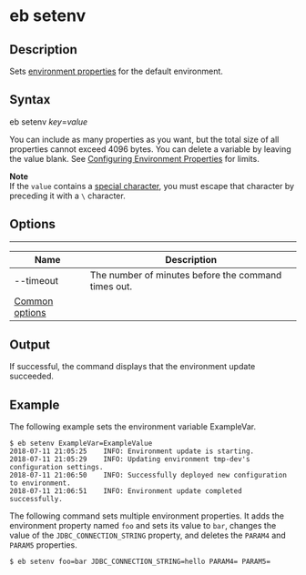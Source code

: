 # eb setenv<a name="eb3-setenv"></a>

## Description<a name="eb3-setenv-description"></a>

Sets [environment properties](environments-cfg-softwaresettings.md) for the default environment\.

## Syntax<a name="eb3-setenv-syntax"></a>

eb setenv *key*=*value* 

You can include as many properties as you want, but the total size of all properties cannot exceed 4096 bytes\. You can delete a variable by leaving the value blank\. See [Configuring Environment Properties](environments-cfg-softwaresettings.md#environments-cfg-softwaresettings-console) for limits\.

**Note**  
If the `value` contains a [special character](http://tldp.org/LDP/abs/html/special-chars.html), you must escape that character by preceding it with a `\` character\.

## Options<a name="eb3-setenvoptions"></a>


****  

|  Name  |  Description  | 
| --- | --- | 
|  \-\-timeout  |  The number of minutes before the command times out\.  | 
|  [Common options](eb3-cmd-options.md)  |  | 

## Output<a name="eb3-setenv-output"></a>

If successful, the command displays that the environment update succeeded\.

## Example<a name="eb3-setenv-example"></a>

The following example sets the environment variable ExampleVar\.

```
$ eb setenv ExampleVar=ExampleValue
2018-07-11 21:05:25    INFO: Environment update is starting.
2018-07-11 21:05:29    INFO: Updating environment tmp-dev's configuration settings.
2018-07-11 21:06:50    INFO: Successfully deployed new configuration to environment.
2018-07-11 21:06:51    INFO: Environment update completed successfully.
```

The following command sets multiple environment properties\. It adds the environment property named `foo` and sets its value to `bar`, changes the value of the `JDBC_CONNECTION_STRING` property, and deletes the `PARAM4` and `PARAM5` properties\.

```
$ eb setenv foo=bar JDBC_CONNECTION_STRING=hello PARAM4= PARAM5=
```